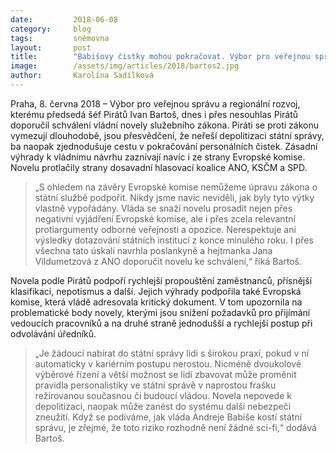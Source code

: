 ```yaml
---
date:         2018-06-08
category:     blog
tags:         sněmovna
layout:       post
title:        "Babišovy čistky mohou pokračovat. Výbor pro veřejnou správu i přes nesouhlas Pirátů podpořil novelu služebního zákona"
image:        /assets/img/articles/2018/bartos2.jpg
author:       Karolína Sadílková
---
```


Praha, 8. června 2018 – Výbor pro veřejnou správu a regionální rozvoj, kterému předsedá šéf Pirátů Ivan Bartoš, dnes i přes nesouhlas Pirátů doporučil schválení vládní novely služebního zákona. Piráti se proti zákonu vymezují dlouhodobě, jsou přesvědčeni, že neřeší depolitizaci státní správy, ba naopak zjednodušuje cestu v pokračování personálních čistek. Zásadní výhrady k vládnímu návrhu zaznívají navíc i ze strany Evropské komise. Novelu protlačily strany dosavadní hlasovací koalice ANO, KSČM a SPD.

> „S ohledem na závěry Evropské komise nemůžeme úpravu zákona o státní službě podpořit. Nikdy jsme navíc neviděli, jak byly tyto výtky vlastně vypořádány. Vláda se snaží novelu prosadit nejen přes negativní vyjádření Evropské komise, ale i přes zcela relevantní protiargumenty odborné veřejnosti a opozice. Nerespektuje ani výsledky dotazování státních institucí z konce minulého roku. I přes všechna tato úskalí navrhla poslankyně a hejtmanka Jana Vildumetzová z ANO doporučit novelu ke schválení,“ říká Bartoš.

Novela podle Pirátů podpoří rychlejší propouštění zaměstnanců, přísnější klasifikaci, nepotismus a další. Jejich výhrady podpořila také Evropská komise, která vládě adresovala kritický dokument. V tom upozornila na problematické body novely, kterými jsou snížení požadavků pro přijímání vedoucích pracovníků a na druhé straně jednodušší a rychlejší postup při odvolávání úředníků.

> „Je žádoucí nabírat do státní správy lidi s širokou praxí, pokud v ní automaticky v kariérním postupu nerostou. Nicméně dvoukolové výběrové řízení a větší možnost se lidí zbavovat může proměnit pravidla personalistiky ve státní správě v naprostou frašku režírovanou současnou či budoucí vládou. Novela nepovede k depolitizaci, naopak může zanést do systému další nebezpečí zneužití. Když se podíváme, jak vláda Andreje Babiše kostí státní správu, je zřejmé, že toto riziko rozhodně není žádné sci-fi,“ dodává Bartoš.


